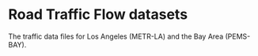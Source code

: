 # Road Traffic Flow datasets
The traffic data files for Los Angeles (METR-LA) and the Bay Area (PEMS-BAY).
